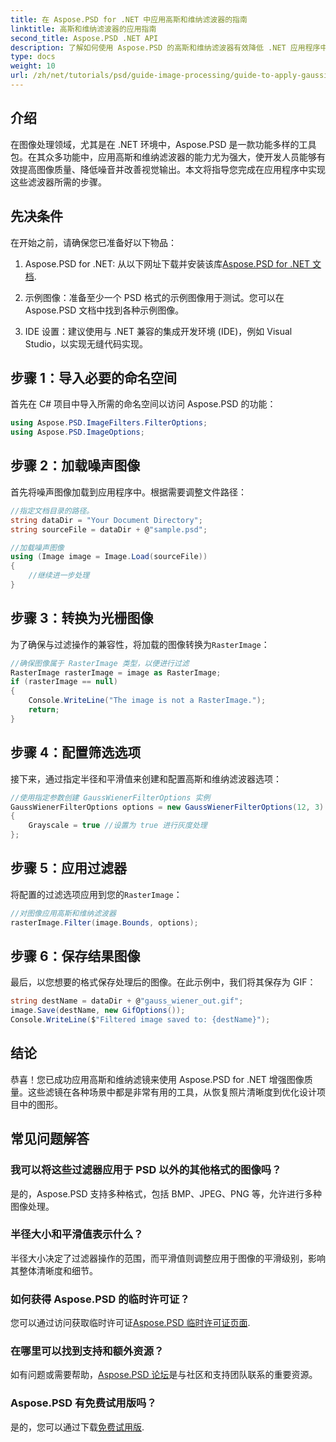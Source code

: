 ```yaml
---
title: 在 Aspose.PSD for .NET 中应用高斯和维纳滤波器的指南
linktitle: 高斯和维纳滤波器的应用指南
second_title: Aspose.PSD .NET API
description: 了解如何使用 Aspose.PSD 的高斯和维纳滤波器有效降低 .NET 应用程序中的噪音并提高图像质量。本综合指南将引导您完成设置、过滤过程。
type: docs
weight: 10
url: /zh/net/tutorials/psd/guide-image-processing/guide-to-apply-gaussian-wiener-filters/
---
```

## 介绍

在图像处理领域，尤其是在 .NET 环境中，Aspose.PSD 是一款功能多样的工具包。在其众多功能中，应用高斯和维纳滤波器的能力尤为强大，使开发人员能够有效提高图像质量、降低噪音并改善视觉输出。本文将指导您完成在应用程序中实现这些滤波器所需的步骤。

## 先决条件

在开始之前，请确保您已准备好以下物品：

1.  Aspose.PSD for .NET: 从以下网址下载并安装该库[Aspose.PSD for .NET 文档](https://reference.aspose.com/psd/net/).
   
2. 示例图像：准备至少一个 PSD 格式的示例图像用于测试。您可以在 Aspose.PSD 文档中找到各种示例图像。

3. IDE 设置：建议使用与 .NET 兼容的集成开发环境 (IDE)，例如 Visual Studio，以实现无缝代码实现。

## 步骤 1：导入必要的命名空间

首先在 C# 项目中导入所需的命名空间以访问 Aspose.PSD 的功能：

```csharp
using Aspose.PSD.ImageFilters.FilterOptions;
using Aspose.PSD.ImageOptions;
```

## 步骤 2：加载噪声图像

首先将噪声图像加载到应用程序中。根据需要调整文件路径：

```csharp
//指定文档目录的路径。
string dataDir = "Your Document Directory";
string sourceFile = dataDir + @"sample.psd";

//加载噪声图像
using (Image image = Image.Load(sourceFile))
{
    //继续进一步处理
}
```

## 步骤 3：转换为光栅图像

为了确保与过滤操作的兼容性，将加载的图像转换为`RasterImage`：

```csharp
//确保图像属于 RasterImage 类型，以便进行过滤
RasterImage rasterImage = image as RasterImage;
if (rasterImage == null)
{
    Console.WriteLine("The image is not a RasterImage.");
    return;
}
```

## 步骤 4：配置筛选选项

接下来，通过指定半径和平滑值来创建和配置高斯和维纳滤波器选项：

```csharp
//使用指定参数创建 GaussWienerFilterOptions 实例
GaussWienerFilterOptions options = new GaussWienerFilterOptions(12, 3)
{
    Grayscale = true //设置为 true 进行灰度处理
};
```

## 步骤 5：应用过滤器

将配置的过滤选项应用到您的`RasterImage`：

```csharp
//对图像应用高斯和维纳滤波器
rasterImage.Filter(image.Bounds, options);
```

## 步骤 6：保存结果图像

最后，以您想要的格式保存处理后的图像。在此示例中，我们将其保存为 GIF：

```csharp
string destName = dataDir + @"gauss_wiener_out.gif";
image.Save(destName, new GifOptions());
Console.WriteLine($"Filtered image saved to: {destName}");
```

## 结论

恭喜！您已成功应用高斯和维纳滤镜来使用 Aspose.PSD for .NET 增强图像质量。这些滤镜在各种场景中都是非常有用的工具，从恢复照片清晰度到优化设计项目中的图形。

## 常见问题解答

### 我可以将这些过滤器应用于 PSD 以外的其他格式的图像吗？

是的，Aspose.PSD 支持多种格式，包括 BMP、JPEG、PNG 等，允许进行多种图像处理。

### 半径大小和平滑值表示什么？

半径大小决定了过滤器操作的范围，而平滑值则调整应用于图像的平滑级别，影响其整体清晰度和细节。

### 如何获得 Aspose.PSD 的临时许可证？

您可以通过访问获取临时许可证[Aspose.PSD 临时许可证页面](https://purchase.conholdate.com/temporary-license/).

### 在哪里可以找到支持和额外资源？

如有问题或需要帮助，[Aspose.PSD 论坛](https://forum.aspose.com/c/psd/34)是与社区和支持团队联系的重要资源。

### Aspose.PSD 有免费试用版吗？

是的，您可以通过下载[免费试用版](https://releases.aspose.com/).